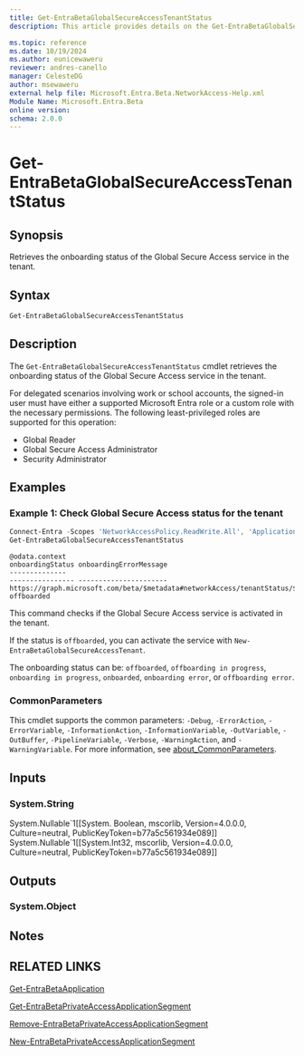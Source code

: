 ```yaml
---
title: Get-EntraBetaGlobalSecureAccessTenantStatus
description: This article provides details on the Get-EntraBetaGlobalSecureAccessTenantStatus command.

ms.topic: reference
ms.date: 10/19/2024
ms.author: eunicewaweru
reviewer: andres-canello
manager: CelesteDG
author: msewaweru
external help file: Microsoft.Entra.Beta.NetworkAccess-Help.xml
Module Name: Microsoft.Entra.Beta
online version:
schema: 2.0.0
---
```


# Get-EntraBetaGlobalSecureAccessTenantStatus

## Synopsis

Retrieves the onboarding status of the Global Secure Access service in the tenant.

## Syntax

```powershell
Get-EntraBetaGlobalSecureAccessTenantStatus
```

## Description

The `Get-EntraBetaGlobalSecureAccessTenantStatus` cmdlet retrieves the onboarding status of the Global Secure Access service in the tenant.

For delegated scenarios involving work or school accounts, the signed-in user must have either a supported Microsoft Entra role or a custom role with the necessary permissions. The following least-privileged roles are supported for this operation:

- Global Reader
- Global Secure Access Administrator
- Security Administrator

## Examples

### Example 1: Check Global Secure Access status for the tenant

```powershell
Connect-Entra -Scopes 'NetworkAccessPolicy.ReadWrite.All', 'Application.ReadWrite.All', 'NetworkAccess.ReadWrite.All'
Get-EntraBetaGlobalSecureAccessTenantStatus
```

```Output
@odata.context                                                                onboardingStatus onboardingErrorMessage
--------------                                                                ---------------- ----------------------
https://graph.microsoft.com/beta/$metadata#networkAccess/tenantStatus/$entity offboarded
```

This command checks if the Global Secure Access service is activated in the tenant.

If the status is `offboarded`, you can activate the service with `New-EntraBetaGlobalSecureAccessTenant`.

The onboarding status can be: `offboarded`, `offboarding in progress`, `onboarding in progress`, `onboarded`, `onboarding error`, or `offboarding error`.

### CommonParameters

This cmdlet supports the common parameters: `-Debug`, `-ErrorAction`, `-ErrorVariable`, `-InformationAction`, `-InformationVariable`, `-OutVariable`, `-OutBuffer`, `-PipelineVariable`, `-Verbose`, `-WarningAction`, and `-WarningVariable`. For more information, see [about_CommonParameters](https://go.microsoft.com/fwlink/?LinkID=113216).

## Inputs

### System.String

System.Nullable\`1\[\[System. Boolean, mscorlib, Version=4.0.0.0, Culture=neutral, PublicKeyToken=b77a5c561934e089\]\] System.Nullable\`1\[\[System.Int32, mscorlib, Version=4.0.0.0, Culture=neutral, PublicKeyToken=b77a5c561934e089\]\]

## Outputs

### System.Object

## Notes

## RELATED LINKS

[Get-EntraBetaApplication](../Applications/Get-EntraBetaApplication.md)

[Get-EntraBetaPrivateAccessApplicationSegment](Get-EntraBetaPrivateAccessApplicationSegment.md)

[Remove-EntraBetaPrivateAccessApplicationSegment](Remove-EntraBetaPrivateAccessApplicationSegment.md)

[New-EntraBetaPrivateAccessApplicationSegment](New-EntraBetaPrivateAccessApplicationSegment.md)
